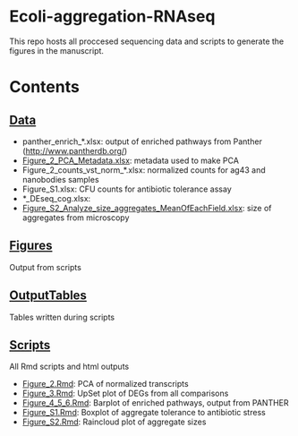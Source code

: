# Ecoli-aggregation-RNAseq

This repo hosts all proccesed sequencing data and scripts to generate the figures in the manuscript.

# Contents

## [Data](/Data)
- panther_enrich_*.xlsx: output of enriched pathways from Panther (http://www.pantherdb.org/)
- [Figure_2_PCA_Metadata.xlsx](Data/Figure_2_PCA_Metadata.xlsx): metadata used to make PCA
- Figure_2_counts_vst_norm_*.xlsx: normalized counts for ag43 and nanobodies samples
- Figure_S1.xlsx: CFU counts for antibiotic tolerance assay
- *_DEseq_cog.xlsx: 
- [Figure_S2_Analyze_size_aggregates_MeanOfEachField.xlsx](Data/Figure_S2_Analyze_size_aggregates_MeanOfEachField.xlsx): size of aggregates from microscopy


## [Figures](/Figures)

Output from scripts

## [OutputTables](/OutputTables)

Tables written during scripts

## [Scripts](/Scripts)

All Rmd scripts and html outputs

- [Figure_2.Rmd](/Scripts/Figure_2.Rmd): PCA of normalized transcripts
- [Figure_3.Rmd](/Scripts/Figure_3.Rmd): UpSet plot of DEGs from all comparisons
- [Figure_4_5_6.Rmd](/Scripts/Figure_4_5_6.Rmd): Barplot of enriched pathways, output from PANTHER
- [Figure_S1.Rmd](/Scripts/Figure_S1.Rmd): Boxplot of aggregate tolerance to antibiotic stress
- [Figure_S2.Rmd](/Scripts/Figure_S2.Rmd): Raincloud plot of aggregate sizes
